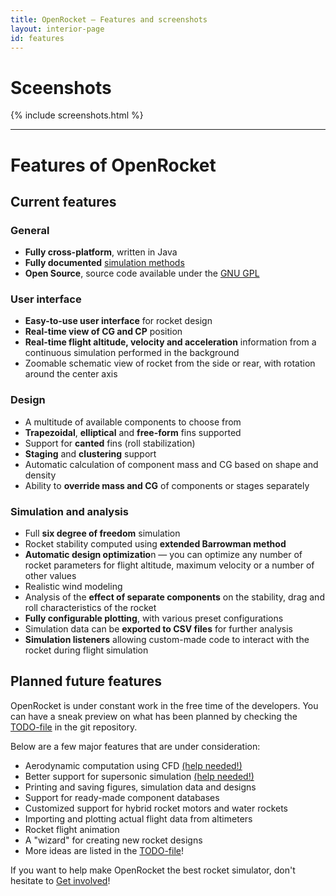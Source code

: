 ```yaml
---
title: OpenRocket — Features and screenshots
layout: interior-page
id: features
---
```


# Sceenshots

{% include screenshots.html %}

---

# Features of OpenRocket

## Current features

### General

 - **Fully cross-platform**, written in Java
 - **Fully documented** [simulation methods](/documentation.html)
 - **Open Source**, source code available under the [GNU GPL](http://www.gnu.org/licenses/gpl-3.0.txt)

### User interface

 - **Easy-to-use user interface** for rocket design
 - **Real-time view of CG and CP** position
 - **Real-time flight altitude, velocity and acceleration** information from a continuous simulation performed in the background
 - Zoomable schematic view of rocket from the side or rear, with rotation around the center axis

### Design

 - A multitude of available components to choose from
 - **Trapezoidal**, **elliptical** and **free-form** fins supported
 - Support for **canted** fins (roll stabilization)
 - **Staging** and **clustering** support
 - Automatic calculation of component mass and CG based on shape and density
 - Ability to **override mass and CG** of components or stages separately

### Simulation and analysis

 - Full **six degree of freedom** simulation
 - Rocket stability computed using **extended Barrowman method**
 - **Automatic design optimizatio**n — you can optimize any number of rocket parameters for flight altitude, maximum velocity or a number of other values
 - Realistic wind modeling
 - Analysis of the **effect of separate components** on the stability, drag and roll characteristics of the rocket
 - **Fully configurable plotting**, with various preset configurations
 - Simulation data can be **exported to CSV files** for further analysis
 - **Simulation listeners** allowing custom-made code to interact with the rocket during flight simulation

## Planned future features

OpenRocket is under constant work in the free time of the developers. You can have a sneak preview on what has been planned by checking the [TODO-file](https://github.com/openrocket/openrocket/blob/master/core/TODO) in the git repository.

Below are a few major features that are under consideration:

 - Aerodynamic computation using CFD [(help needed!)](/contribute.html)
 - Better support for supersonic simulation [(help needed!)](/contribute.html)
 - Printing and saving figures, simulation data and designs
 - Support for ready-made component databases
 - Customized support for hybrid rocket motors and water rockets
 - Importing and plotting actual flight data from altimeters
 - Rocket flight animation
 - A "wizard" for creating new rocket designs
 - More ideas are listed in the [TODO-file](https://github.com/openrocket/openrocket/blob/master/core/TODO)!

If you want to help make OpenRocket the best rocket simulator, don't hesitate to [Get involved](/contribute.html)!
